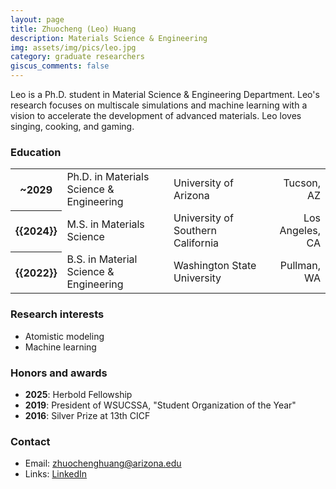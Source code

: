 ```yaml
---
layout: page
title: Zhuocheng (Leo) Huang
description: Materials Science & Engineering
img: assets/img/pics/leo.jpg
category: graduate researchers
giscus_comments: false
---
```


Leo is a Ph.D. student in Material Science & Engineering Department. Leo's research focuses on multiscale simulations and machine learning with a vision to accelerate the development of advanced materials. Leo loves singing, cooking, and gaming. 

### Education

<div class="table-responsive">
    <table class="table table-sm table-borderless">
        <tr>
            <th scope="row">~2029</th>
            <td>Ph.D. in Materials Science & Engineering</td>
            <td>University of Arizona</td>
            <td align ="right">Tucson, AZ</td>
        </tr>
        <tr>
            <th scope="row">{{2024}}</th>
            <td>M.S. in Materials Science</td>
            <td>University of Southern California</td>
            <td align ="right">Los Angeles, CA</td>
        </tr>
        <tr>
            <th scope="row">{{2022}}</th>
            <td>B.S. in Material Science & Engineering</td>
            <td>Washington State University</td>
            <td align ="right">Pullman, WA</td>
        </tr>
    </table>
</div>

### Research interests

- Atomistic modeling
- Machine learning

### Honors and awards 

- **2025**: Herbold Fellowship 
- **2019**: President of WSUCSSA, "Student Organization of the Year" 
- **2016**: Silver Prize at 13th CICF

### Contact
- Email: zhuochenghuang@arizona.edu
- Links: [LinkedIn](https://www.linkedin.com/in/zhuocheng-huang-05bb62249)
